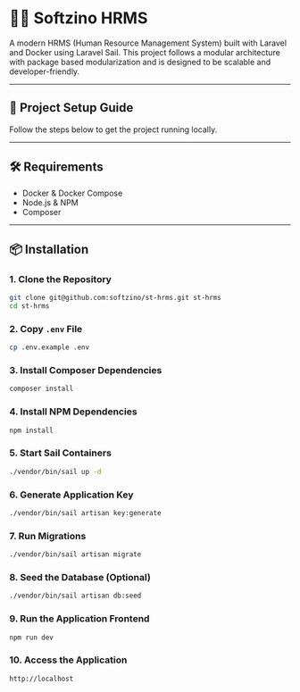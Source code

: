 # 🧑‍💻 Softzino HRMS

A modern HRMS (Human Resource Management System) built with Laravel and Docker using Laravel Sail. This project follows a modular architecture with package based modularization and is designed to be scalable and developer-friendly.

---

## 🚀 Project Setup Guide

Follow the steps below to get the project running locally.

---

## 🛠 Requirements

- Docker & Docker Compose
- Node.js & NPM
- Composer

---

## 📦 Installation

### 1. Clone the Repository

```bash
git clone git@github.com:softzino/st-hrms.git st-hrms
cd st-hrms
```

### 2. Copy `.env` File
```bash
cp .env.example .env
```

### 3. Install Composer Dependencies
```bash
composer install
```
### 4. Install NPM Dependencies
```bash
npm install
```
### 5. Start Sail Containers
```bash
./vendor/bin/sail up -d
```
### 6. Generate Application Key
```bash
./vendor/bin/sail artisan key:generate
```

### 7. Run Migrations
```bash
./vendor/bin/sail artisan migrate
```

### 8. Seed the Database (Optional)
```bash
./vendor/bin/sail artisan db:seed
```

### 9. Run the Application Frontend
```bash
npm run dev
```

### 10. Access the Application
```bash
http://localhost
```
